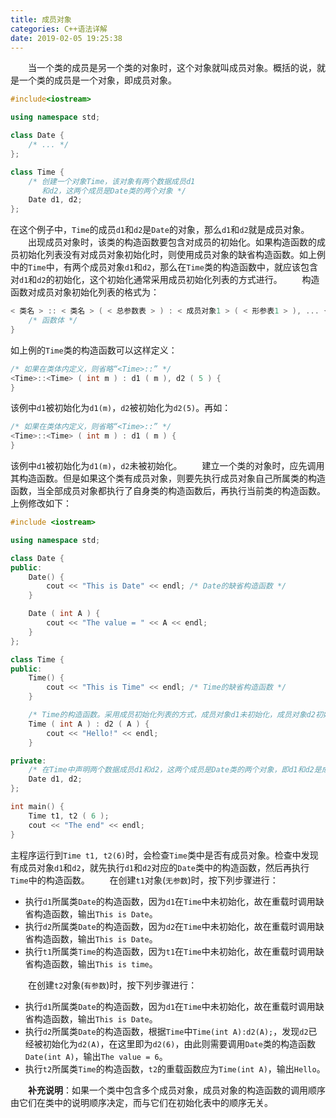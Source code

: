 ```yaml
---
title: 成员对象
categories: C++语法详解
date: 2019-02-05 19:25:38
---
```

&emsp;&emsp;当一个类的成员是另一个类的对象时，这个对象就叫成员对象。概括的说，就是一个类的成员是一个对象，即成员对象。<!--more-->

``` cpp
#include<iostream>

using namespace std;

class Date {
    /* ... */
};

class Time {
    /* 创建一个对象Time，该对象有两个数据成员d1
       和d2，这两个成员是Date类的两个对象 */
    Date d1, d2;
};
```

在这个例子中，`Time`的成员`d1`和`d2`是`Date`的对象，那么`d1`和`d2`就是成员对象。
&emsp;&emsp;出现成员对象时，该类的构造函数要包含对成员的初始化。如果构造函数的成员初始化列表没有对成员对象初始化时，则使用成员对象的缺省构造函数。如上例中的`Time`中，有两个成员对象`d1`和`d2`，那么在`Time`类的构造函数中，就应该包含对`d1`和`d2`的初始化，这个初始化通常采用成员初始化列表的方式进行。
&emsp;&emsp;构造函数对成员对象初始化列表的格式为：

``` cpp
< 类名 > :: < 类名 > ( < 总参数表 > ) : < 成员对象1 > ( < 形参表1 > ), ... {
    /* 函数体 */
}
```

如上例的`Time`类的构造函数可以这样定义：

``` cpp
/* 如果在类体内定义，则省略“<Time>::” */
<Time>::<Time> ( int m ) : d1 ( m ), d2 ( 5 ) {
}
```

该例中`d1`被初始化为`d1(m)`，`d2`被初始化为`d2(5)`。再如：

``` cpp
/* 如果在类体内定义，则省略“<Time>::” */
<Time>::<Time> ( int m ) : d1 ( m ) {
}
```

该例中`d1`被初始化为`d1(m)`，`d2`未被初始化。
&emsp;&emsp;建立一个类的对象时，应先调用其构造函数。但是如果这个类有成员对象，则要先执行成员对象自己所属类的构造函数，当全部成员对象都执行了自身类的构造函数后，再执行当前类的构造函数。上例修改如下：

``` cpp
#include <iostream>

using namespace std;

class Date {
public:
    Date() {
        cout << "This is Date" << endl; /* Date的缺省构造函数 */
    }

    Date ( int A ) {
        cout << "The value = " << A << endl;
    }
};

class Time {
public:
    Time() {
        cout << "This is Time" << endl; /* Time的缺省构造函数 */
    }

    /* Time的构造函数。采用成员初始化列表的方式，成员对象d1未初始化，成员对象d2初始化为A */
    Time ( int A ) : d2 ( A ) {
        cout << "Hello!" << endl;
    }

private:
    /* 在Time中声明两个数据成员d1和d2，这两个成员是Date类的两个对象，即d1和d2是成员对象 */
    Date d1, d2;
};

int main() {
    Time t1, t2 ( 6 );
    cout << "The end" << endl;
}
```

主程序运行到`Time t1, t2(6)`时，会检查`Time`类中是否有成员对象。检查中发现有成员对象`d1`和`d2`，就先执行`d1`和`d2`对应的`Date`类中的构造函数，然后再执行`Time`中的构造函数。
&emsp;&emsp;在创建`t1`对象(`无参数`)时，按下列步骤进行：

- 执行`d1`所属类`Date`的构造函数，因为`d1`在`Time`中未初始化，故在重载时调用缺省构造函数，输出`This is Date`。
- 执行`d2`所属类`Date`的构造函数，因为`d2`在`Time`中未初始化，故在重载时调用缺省构造函数，输出`This is Date`。
- 执行`t1`所属类`Time`的构造函数，因为`t1`在`Time`中未初始化，故在重载时调用缺省构造函数，输出`This is time`。

&emsp;&emsp;在创建`t2`对象(`有参数`)时，按下列步骤进行：

- 执行`d1`所属类`Date`的构造函数，因为`d1`在`Time`中未初始化，故在重载时调用缺省构造函数，输出`This is Date`。
- 执行`d2`所属类`Date`的构造函数，根据`Time`中`Time(int A):d2(A);`，发现`d2`已经被初始化为`d2(A)`，在这里即为`d2(6)`，由此则需要调用`Date`类的构造函数`Date(int A)`，输出`The value = 6`。
- 执行`t2`所属类`Time`的构造函数，`t2`的重载函数应为`Time(int A)`，输出`Hello`。

&emsp;&emsp;**补充说明**：如果一个类中包含多个成员对象，成员对象的构造函数的调用顺序由它们在类中的说明顺序决定，而与它们在初始化表中的顺序无关。
